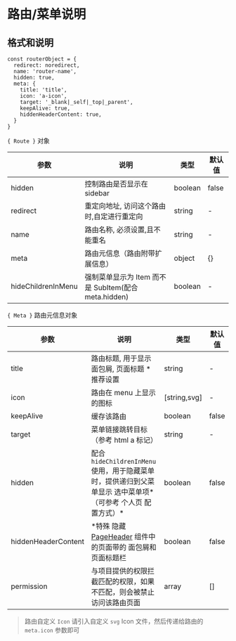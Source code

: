 # 路由/菜单说明

## 格式和说明

```ecmascript 6
const routerObject = {
  redirect: noredirect,
  name: 'router-name',
  hidden: true,
  meta: {
    title: 'title',
    icon: 'a-icon',
    target: '_blank|_self|_top|_parent',
    keepAlive: true,
    hiddenHeaderContent: true,
  }
}
```

`{ Route }` 对象

| 参数               | 说明                                                 | 类型    | 默认值 |
| ------------------ | ---------------------------------------------------- | ------- | ------ |
| hidden             | 控制路由是否显示在 sidebar                           | boolean | false  |
| redirect           | 重定向地址, 访问这个路由时,自定进行重定向            | string  | -      |
| name               | 路由名称, 必须设置,且不能重名                        | string  | -      |
| meta               | 路由元信息（路由附带扩展信息）                       | object  | {}     |
| hideChildrenInMenu | 强制菜单显示为 Item 而不是 SubItem(配合 meta.hidden) | boolean | -      |

`{ Meta }` 路由元信息对象

| 参数                | 说明                                                                                                                                                                     | 类型         | 默认值 |
| ------------------- | ------------------------------------------------------------------------------------------------------------------------------------------------------------------------ | ------------ | ------ |
| title               | 路由标题, 用于显示面包屑, 页面标题 \*推荐设置                                                                                                                            | string       | -      |
| icon                | 路由在 menu 上显示的图标                                                                                                                                                 | [string,svg] | -      |
| keepAlive           | 缓存该路由                                                                                                                                                               | boolean      | false  |
| target              | 菜单链接跳转目标（参考 html a 标记）                                                                                                                                     | string       | -      |
| hidden              | 配合`hideChildrenInMenu`使用，用于隐藏菜单时，提供递归到父菜单显示 选中菜单项*（可参考 个人页 配置方式）*                                                                | boolean      | false  |
| hiddenHeaderContent | \*特殊 隐藏 [PageHeader](https://github.com/vueComponent/ant-design-vue-pro/blob/master/src/components/PageHeader/PageHeader.vue#L6) 组件中的页面带的 面包屑和页面标题栏 | boolean      | false  |
| permission          | 与项目提供的权限拦截匹配的权限，如果不匹配，则会被禁止访问该路由页面                                                                                                     | array        | []     |

> 路由自定义 `Icon` 请引入自定义 `svg` Icon 文件，然后传递给路由的 `meta.icon` 参数即可
